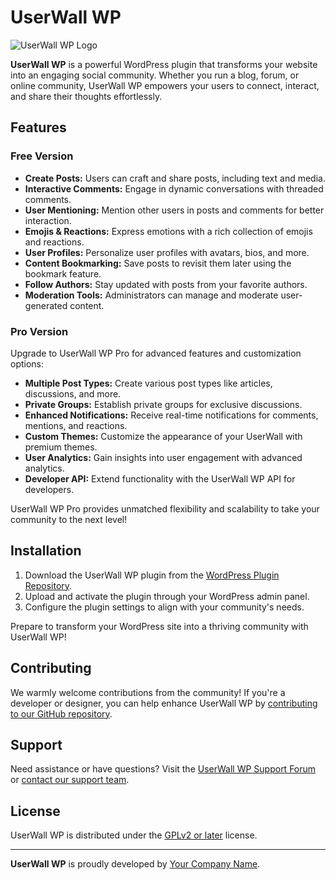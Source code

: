 # UserWall WP

![UserWall WP Logo](plugin-logo.png)

**UserWall WP** is a powerful WordPress plugin that transforms your website into an engaging social community. Whether you run a blog, forum, or online community, UserWall WP empowers your users to connect, interact, and share their thoughts effortlessly.

## Features

### Free Version
- **Create Posts:** Users can craft and share posts, including text and media.
- **Interactive Comments:** Engage in dynamic conversations with threaded comments.
- **User Mentioning:** Mention other users in posts and comments for better interaction.
- **Emojis & Reactions:** Express emotions with a rich collection of emojis and reactions.
- **User Profiles:** Personalize user profiles with avatars, bios, and more.
- **Content Bookmarking:** Save posts to revisit them later using the bookmark feature.
- **Follow Authors:** Stay updated with posts from your favorite authors.
- **Moderation Tools:** Administrators can manage and moderate user-generated content.

### Pro Version
Upgrade to UserWall WP Pro for advanced features and customization options:
- **Multiple Post Types:** Create various post types like articles, discussions, and more.
- **Private Groups:** Establish private groups for exclusive discussions.
- **Enhanced Notifications:** Receive real-time notifications for comments, mentions, and reactions.
- **Custom Themes:** Customize the appearance of your UserWall with premium themes.
- **User Analytics:** Gain insights into user engagement with advanced analytics.
- **Developer API:** Extend functionality with the UserWall WP API for developers.

UserWall WP Pro provides unmatched flexibility and scalability to take your community to the next level!

## Installation

1. Download the UserWall WP plugin from the [WordPress Plugin Repository](https://wordpress.org/plugins/userwall-wp/).
2. Upload and activate the plugin through your WordPress admin panel.
3. Configure the plugin settings to align with your community's needs.

Prepare to transform your WordPress site into a thriving community with UserWall WP!

## Contributing

We warmly welcome contributions from the community! If you're a developer or designer, you can help enhance UserWall WP by [contributing to our GitHub repository](https://github.com/your-username/userwall-wp).

## Support

Need assistance or have questions? Visit the [UserWall WP Support Forum](https://wordpress.org/support/plugin/userwall-wp/) or [contact our support team](mailto:support@userwallwp.com).

## License

UserWall WP is distributed under the [GPLv2 or later](https://www.gnu.org/licenses/gpl-2.0.html) license.

---

**UserWall WP** is proudly developed by [Your Company Name](https://yourcompanywebsite.com).
